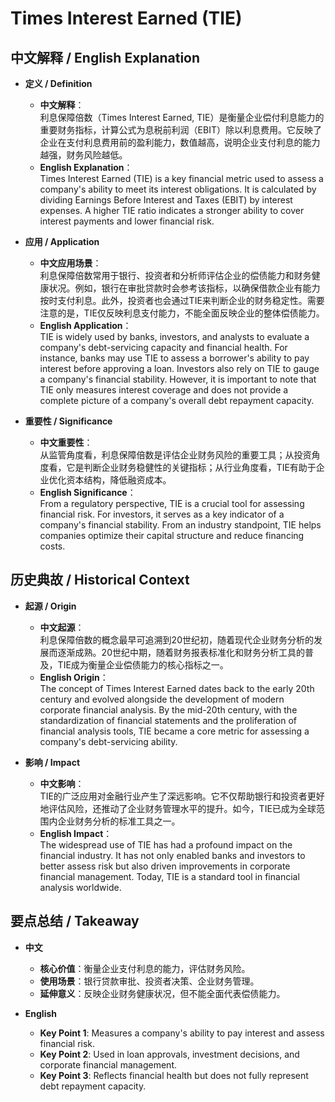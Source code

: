 # Times Interest Earned (TIE)

## 中文解释 / English Explanation

* **定义 / Definition**  
  - **中文解释**：  
    利息保障倍数（Times Interest Earned, TIE）是衡量企业偿付利息能力的重要财务指标，计算公式为息税前利润（EBIT）除以利息费用。它反映了企业在支付利息费用前的盈利能力，数值越高，说明企业支付利息的能力越强，财务风险越低。  
  - **English Explanation**：  
    Times Interest Earned (TIE) is a key financial metric used to assess a company's ability to meet its interest obligations. It is calculated by dividing Earnings Before Interest and Taxes (EBIT) by interest expenses. A higher TIE ratio indicates a stronger ability to cover interest payments and lower financial risk.

* **应用 / Application**  
  - **中文应用场景**：  
    利息保障倍数常用于银行、投资者和分析师评估企业的偿债能力和财务健康状况。例如，银行在审批贷款时会参考该指标，以确保借款企业有能力按时支付利息。此外，投资者也会通过TIE来判断企业的财务稳定性。需要注意的是，TIE仅反映利息支付能力，不能全面反映企业的整体偿债能力。  
  - **English Application**：  
    TIE is widely used by banks, investors, and analysts to evaluate a company's debt-servicing capacity and financial health. For instance, banks may use TIE to assess a borrower's ability to pay interest before approving a loan. Investors also rely on TIE to gauge a company's financial stability. However, it is important to note that TIE only measures interest coverage and does not provide a complete picture of a company's overall debt repayment capacity.

* **重要性 / Significance**  
  - **中文重要性**：  
    从监管角度看，利息保障倍数是评估企业财务风险的重要工具；从投资角度看，它是判断企业财务稳健性的关键指标；从行业角度看，TIE有助于企业优化资本结构，降低融资成本。  
  - **English Significance**：  
    From a regulatory perspective, TIE is a crucial tool for assessing financial risk. For investors, it serves as a key indicator of a company's financial stability. From an industry standpoint, TIE helps companies optimize their capital structure and reduce financing costs.

## 历史典故 / Historical Context

* **起源 / Origin**  
  - **中文起源**：  
    利息保障倍数的概念最早可追溯到20世纪初，随着现代企业财务分析的发展而逐渐成熟。20世纪中期，随着财务报表标准化和财务分析工具的普及，TIE成为衡量企业偿债能力的核心指标之一。  
  - **English Origin**：  
    The concept of Times Interest Earned dates back to the early 20th century and evolved alongside the development of modern corporate financial analysis. By the mid-20th century, with the standardization of financial statements and the proliferation of financial analysis tools, TIE became a core metric for assessing a company's debt-servicing ability.

* **影响 / Impact**  
  - **中文影响**：  
    TIE的广泛应用对金融行业产生了深远影响。它不仅帮助银行和投资者更好地评估风险，还推动了企业财务管理水平的提升。如今，TIE已成为全球范围内企业财务分析的标准工具之一。  
  - **English Impact**：  
    The widespread use of TIE has had a profound impact on the financial industry. It has not only enabled banks and investors to better assess risk but also driven improvements in corporate financial management. Today, TIE is a standard tool in financial analysis worldwide.

## 要点总结 / Takeaway

* **中文**  
  - **核心价值**：衡量企业支付利息的能力，评估财务风险。  
  - **使用场景**：银行贷款审批、投资者决策、企业财务管理。  
  - **延伸意义**：反映企业财务健康状况，但不能全面代表偿债能力。  

* **English**  
  - **Key Point 1**: Measures a company's ability to pay interest and assess financial risk.  
  - **Key Point 2**: Used in loan approvals, investment decisions, and corporate financial management.  
  - **Key Point 3**: Reflects financial health but does not fully represent debt repayment capacity.